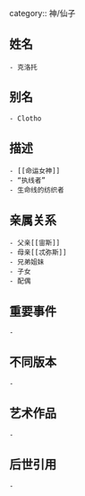 category:: 神/仙子
## 姓名
	- 克洛托
## 别名
	- Clotho
## 描述
	- [[命运女神]]
	- “执线者”
	- 生命线的纺织者
## 亲属关系
	- 父亲[[宙斯]]
	- 母亲[[忒弥斯]]
	- 兄弟姐妹
	- 子女
	- 配偶
## 重要事件
	-
## 不同版本
	-
## 艺术作品
	-
## 后世引用
	-
